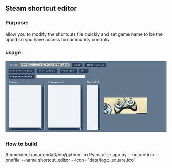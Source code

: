## Steam shortcut editor

### Purpose:
allow you to modify the shortcuts file quickly and set game name to be the appid so you have access to community controls

### usage:
![](data/usage_demo.gif)

### How to build
/home/deck/anaconda3/bin/python -m PyInstaller app.py --noconfirm  --onefile --name shortcut_editor --icon="data/logo_square.ico"
